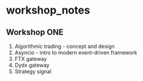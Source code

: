 # workshop_notes

## Workshop ONE
1. Algorithmic trading - concept and design
2. Asyncio - intro to modern event-driven framework
3. FTX gateway
4. Dydx gateway
5. Strategy signal
